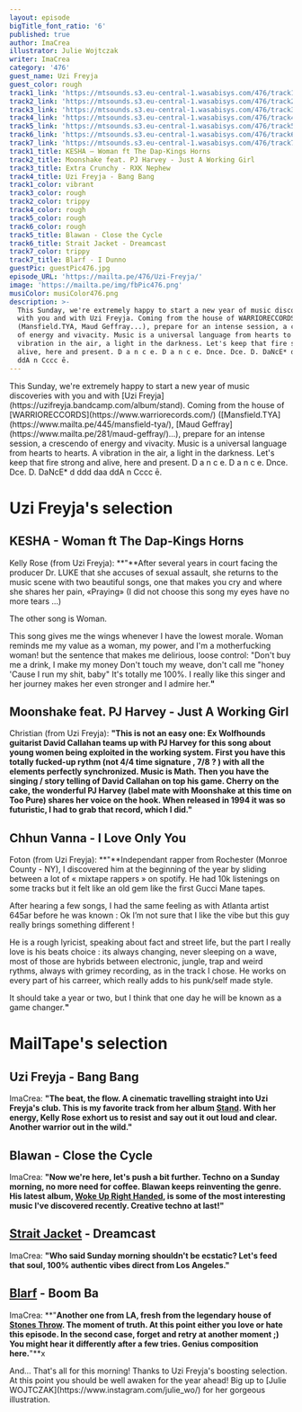 ```yaml
---
layout: episode
bigTitle_font_ratio: '6'
published: true
author: ImaCrea
illustrator: Julie Wojtczak
writer: ImaCrea
category: '476'
guest_name: Uzi Freyja
guest_color: rough
track1_link: 'https://mtsounds.s3.eu-central-1.wasabisys.com/476/track1.mp3'
track2_link: 'https://mtsounds.s3.eu-central-1.wasabisys.com/476/track2.mp3'
track3_link: 'https://mtsounds.s3.eu-central-1.wasabisys.com/476/track3.mp3'
track4_link: 'https://mtsounds.s3.eu-central-1.wasabisys.com/476/track4.mp3'
track5_link: 'https://mtsounds.s3.eu-central-1.wasabisys.com/476/track5.mp3'
track6_link: 'https://mtsounds.s3.eu-central-1.wasabisys.com/476/track6.mp3'
track7_link: 'https://mtsounds.s3.eu-central-1.wasabisys.com/476/track7.mp3'
track1_title: KESHA – Woman ft The Dap-Kings Horns
track2_title: Moonshake feat. PJ Harvey - Just A Working Girl
track3_title: Extra Crunchy - RXK Nephew
track4_title: Uzi Freyja - Bang Bang
track1_color: vibrant
track3_color: rough
track2_color: trippy
track4_color: rough
track5_color: rough
track6_color: rough
track5_title: Blawan - Close the Cycle
track6_title: Strait Jacket - Dreamcast
track7_color: trippy
track7_title: Blarf - I Dunno
guestPic: guestPic476.jpg
episode_URL: 'https://mailta.pe/476/Uzi-Freyja/'
image: 'https://mailta.pe/img/fbPic476.png'
musiColor: musiColor476.png
description: >-
  This Sunday, we're extremely happy to start a new year of music discoveries
  with you and with Uzi Freyja. Coming from the house of WARRIORECCORDS
  (Mansfield.TYA, Maud Geffray...), prepare for an intense session, a crescendo
  of energy and vivacity. Music is a universal language from hearts to hearts. A
  vibration in the air, a light in the darkness. Let's keep that fire strong and
  alive, here and present. D a n c e. D a n c e. Dnce. Dce. D. DaNcE* d ddd daa
  ddA n Cccc ē.
---
```

<p id="introduction"> 
This Sunday, we're extremely happy to start a new year of music discoveries with you and with [Uzi Freyja](https://uzifreyja.bandcamp.com/album/stand). Coming from the house of [WARRIORECCORDS](https://www.warriorecords.com/) ([Mansfield.TYA](https://www.mailta.pe/445/mansfield-tya/), [Maud Geffray](https://www.mailta.pe/281/maud-geffray/)...), prepare for an intense session, a crescendo of energy and vivacity. Music is a universal language from hearts to hearts. A vibration in the air, a light in the darkness. Let's keep that fire strong and alive, here and present. D a n c e. D  a  n   c     e. Dnce. Dce. D. DaNcE* d ddd daa ddA n Cccc ē.
</p>

# Uzi Freyja's selection

##  KESHA - Woman ft The Dap-Kings Horns
Kelly Rose (from Uzi Freyja): **"**After several years in court facing the producer Dr. LUKE that she accuses of sexual assault, she returns to the music scene with two beautiful songs, one that makes you cry and where she shares her pain, «Praying» (I did not choose this song my eyes have no more tears ...)

The other song is Woman.

This song gives me the wings whenever I have the lowest morale. Woman reminds me my value as a woman, my power, and I'm a motherfucking woman!
but the sentence that makes me delirious, loose control:
"Don't buy me a drink, I make my money
Don't touch my weave, don't call me "honey
'Cause I run my shit, baby"
It's totally me 100%.
I really like this singer and her journey makes her even stronger and I admire her.**"**

## Moonshake feat. PJ Harvey - Just A Working Girl
Christian (from Uzi Freyja): **"**This is not an easy one: Ex Wolfhounds guitarist David Callahan teams up with PJ Harvey for this song about young women being exploited in the working system.
First you have this totally fucked-up rythm (not 4/4 time signature , 7/8 ? ) with all the elements perfectly synchronized. Music is Math. Then you have the singing / story telling of David Callahan on top his game. Cherry on the cake, the wonderful PJ Harvey (label mate with Moonshake at this time on Too Pure) shares her voice on the hook. When released in 1994 it was so futuristic, I had to grab that record, which I did.**"**

## Chhun Vanna - I Love Only You
Foton (from Uzi Freyja): **"**Independant rapper from Rochester (Monroe County - NY), I discovered him at the beginning of the year by sliding between a lot of « mixtape rappers » on spotify. He had 10k listenings on some tracks but it felt like an old gem like the first Gucci Mane tapes.

After hearing a few songs, I had the same feeling as with Atlanta artist 645ar before he was known : Ok I’m not sure that I like the vibe but this guy really brings something different !

He is a rough lyricist, speaking about fact and street life, but the part I really love is his beats choice : its always changing, never sleeping on a wave, most of those are hybrids between electronic, jungle, trap and weird rythms, always with grimey recording, as in the track I chose. He works on every part of his carreer, which really adds to his punk/self made style.

It should take a year or two, but I think that one day he will be known as a game changer.**"**

# MailTape's selection

## Uzi Freyja - Bang Bang
ImaCrea: **"**The beat, the flow. A cinematic travelling straight into Uzi Freyja's club. This is my favorite track from her album [Stand](https://uzifreyja.bandcamp.com/album/stand). With her energy, Kelly Rose exhort us to resist and say out it out loud and clear. Another warrior out in the wild.**"**

## Blawan - Close the Cycle
ImaCrea: **"**Now we're here, let's push a bit further. Techno on a Sunday morning, no more need for coffee. Blawan keeps reinventing the genre. His latest album, [Woke Up Right Handed](https://blawan.bandcamp.com/album/woke-up-right-handed), is some of the most interesting music I've discovered recently. Creative techno at last!**"**

## [Strait Jacket](https://laurarecs.bandcamp.com/album/l-a-u-r-a-004-guiding-light) - Dreamcast
ImaCrea: **"**Who said Sunday morning shouldn't be ecstatic? Let's feed that soul, 100% authentic vibes direct from Los Angeles.**"**

## [Blarf](https://blarf.bandcamp.com/releases) - Boom Ba
ImaCrea: **"**Another one from LA, fresh from the legendary house of [Stones Throw](https://www.stonesthrow.com/). The moment of truth. At this point either you love or hate this episode. In the second case, forget and retry at another moment ;) You might hear it differently after a few tries. Genius composition here.**"**x


<p id="outroduction">And... That's all for this morning! Thanks to Uzi Freyja's boosting selection. At this point you should be well awaken for the year ahead! Big up to [Julie WOJTCZAK](https://www.instagram.com/julie_wo/) for her gorgeous illustration.</p>
